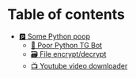 # Table of contents

* [🅿 Some Python poop](README.md)
  * [🤖 Poor Python TG Bot](some-python-poop/poor-python-tg-bot.md)
  * [🗃 File encrypt/decrypt](some-python-poop/file-encrypt-decrypt.md)
  * [📺 Youtube video downloader](some-python-poop/youtube-video-downloader.md)
